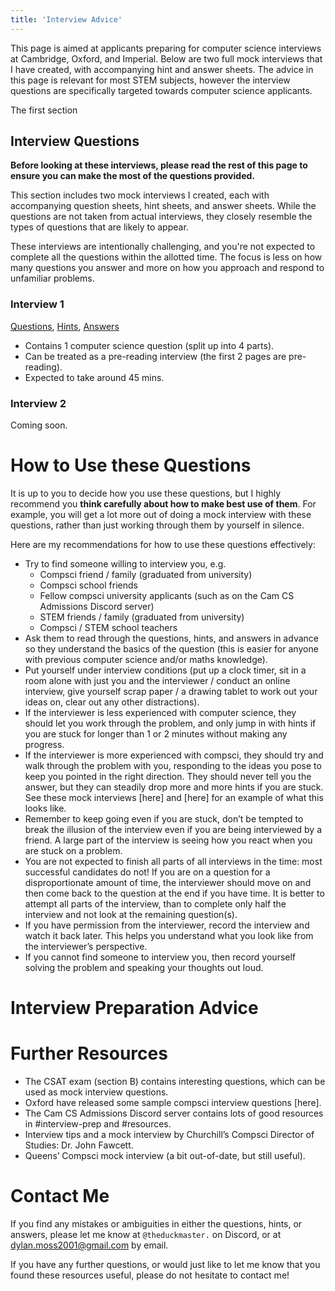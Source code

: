```yaml
---
title: 'Interview Advice'
---
```


This page is aimed at applicants preparing for computer science interviews at Cambridge, Oxford, and Imperial. Below are two full mock interviews that I have created, with accompanying hint and answer sheets. The advice in this page is relevant for most STEM subjects, however the interview questions are specifically targeted towards computer science applicants. 

The first section 

## Interview Questions 

**Before looking at these interviews, please read the rest of this page to ensure you can make the most of the questions provided.**

This section includes two mock interviews I created, each with accompanying question sheets, hint sheets, and answer sheets. While the questions are not taken from actual interviews, they closely resemble the types of questions that are likely to appear.


These interviews are intentionally challenging, and you're not expected to complete all the questions within the allotted time. The focus is less on how many questions you answer and more on how you approach and respond to unfamiliar problems.

### Interview 1
    
[Questions](interview-1-questions.pdf), [Hints](interview-1-hints.pdf), [Answers](interview-1-answers.pdf)

- Contains 1 computer science question (split up into 4 parts). 
- Can be treated as a pre-reading interview (the first 2 pages are pre-reading). 
- Expected to take around 45 mins. 

### Interview 2

Coming soon. 

# How to Use these Questions 

It is up to you to decide how you use these questions, but I highly recommend you **think carefully about how to make best use of them**. For example, you will get a lot more out of doing a mock interview with these questions, rather than just working through them by yourself in silence. 

Here are my recommendations for how to use these questions effectively: 
- Try to find someone willing to interview you, e.g.
    - Compsci friend / family (graduated from university)
    - Compsci school friends
    - Fellow compsci university applicants (such as on the Cam CS Admissions Discord server) 
    - STEM friends / family (graduated from university)
    - Compsci / STEM school teachers 
- Ask them to read through the questions, hints, and answers in advance so they understand the basics of the question (this is easier for anyone with previous computer science and/or maths knowledge).
- Put yourself under interview conditions (put up a clock timer, sit in a room alone with just you and the interviewer / conduct an online interview, give yourself scrap paper / a drawing tablet to work out your ideas on, clear out any other distractions). 
- If the interviewer is less experienced with computer science, they should let you work through the problem, and only jump in with hints if you are stuck for longer than 1 or 2 minutes without making any progress. 
- If the interviewer is more experienced with compsci, they should try and walk through the problem with you, responding to the ideas you pose to keep you pointed in the right direction. They should never tell you the answer, but they can steadily drop more and more hints if you are stuck. See these mock interviews [here] and [here] for an example of what this looks like. 
- Remember to keep going even if you are stuck, don’t be tempted to break the illusion of the interview even if you are being interviewed by a friend. A large part of the interview is seeing how you react when you are stuck on a problem. 
- You are not expected to finish all parts of all interviews in the time: most successful candidates do not! If you are on a question for a disproportionate amount of time, the interviewer should move on and then come back to the question at the end if you have time. It is better to attempt all parts of the interview, than to complete only half the interview and not look at the remaining question(s).  
- If you have permission from the interviewer, record the interview and watch it back later. This helps you understand what you look like from the interviewer’s perspective. 
- If you cannot find someone to interview you, then record yourself solving the problem and speaking your thoughts out loud.

# Interview Preparation Advice

# Further Resources
- The CSAT exam (section B) contains interesting questions, which can be used as mock interview questions.
- Oxford have released some sample compsci interview questions [here].
- The Cam CS Admissions Discord server contains lots of good resources in #interview-prep and #resources. 
- Interview tips and a mock interview by Churchill’s Compsci Director of Studies: Dr. John Fawcett.
- Queens’ Compsci mock interview (a bit out-of-date, but still useful).

# Contact Me 
If you find any mistakes or ambiguities in either the questions, hints, or answers, please let me know at `@theduckmaster.` on Discord, or at dylan.moss2001@gmail.com by email. 

If you have any further questions, or would just like to let me know that you found these resources useful, please do not hesitate to contact me! 
